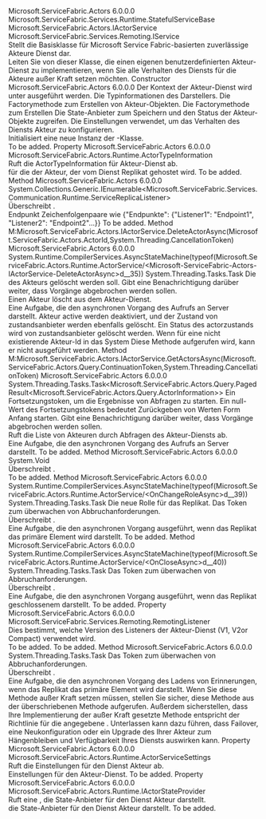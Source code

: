 <Type Name="ActorService" FullName="Microsoft.ServiceFabric.Actors.Runtime.ActorService">
  <TypeSignature Language="C#" Value="public class ActorService : Microsoft.ServiceFabric.Services.Runtime.StatefulServiceBase, Microsoft.ServiceFabric.Actors.IActorService, Microsoft.ServiceFabric.Services.Remoting.IService" />
  <TypeSignature Language="ILAsm" Value=".class public auto ansi beforefieldinit ActorService extends Microsoft.ServiceFabric.Services.Runtime.StatefulServiceBase implements class Microsoft.ServiceFabric.Actors.IActorService, class Microsoft.ServiceFabric.Services.Remoting.IService" />
  <TypeSignature Language="DocId" Value="T:Microsoft.ServiceFabric.Actors.Runtime.ActorService" />
  <TypeSignature Language="VB.NET" Value="Public Class ActorService&#xA;Inherits StatefulServiceBase&#xA;Implements IActorService, IService" />
  <TypeSignature Language="F#" Value="type ActorService = class&#xA;    inherit StatefulServiceBase&#xA;    interface IActorService&#xA;    interface IService" />
  <AssemblyInfo>
    <AssemblyName>Microsoft.ServiceFabric.Actors</AssemblyName>
    <AssemblyVersion>6.0.0.0</AssemblyVersion>
  </AssemblyInfo>
  <Base>
    <BaseTypeName>Microsoft.ServiceFabric.Services.Runtime.StatefulServiceBase</BaseTypeName>
  </Base>
  <Interfaces>
    <Interface>
      <InterfaceName>Microsoft.ServiceFabric.Actors.IActorService</InterfaceName>
    </Interface>
    <Interface>
      <InterfaceName>Microsoft.ServiceFabric.Services.Remoting.IService</InterfaceName>
    </Interface>
  </Interfaces>
  <Docs>
    <summary>
            Stellt die Basisklasse für Microsoft Service Fabric-basierten zuverlässige Akteure Dienst dar.
            </summary>
    <remarks>
            Leiten Sie von dieser Klasse, die einen eigenen benutzerdefinierten Akteur-Dienst zu implementieren, wenn Sie alle Verhalten des Diensts für die Akteure außer Kraft setzen möchten.
            </remarks>
  </Docs>
  <Members>
    <Member MemberName=".ctor">
      <MemberSignature Language="C#" Value="public ActorService (System.Fabric.StatefulServiceContext context, Microsoft.ServiceFabric.Actors.Runtime.ActorTypeInformation actorTypeInfo, Func&lt;Microsoft.ServiceFabric.Actors.Runtime.ActorService,Microsoft.ServiceFabric.Actors.ActorId,Microsoft.ServiceFabric.Actors.Runtime.ActorBase&gt; actorFactory = null, Func&lt;Microsoft.ServiceFabric.Actors.Runtime.ActorBase,Microsoft.ServiceFabric.Actors.Runtime.IActorStateProvider,Microsoft.ServiceFabric.Actors.Runtime.IActorStateManager&gt; stateManagerFactory = null, Microsoft.ServiceFabric.Actors.Runtime.IActorStateProvider stateProvider = null, Microsoft.ServiceFabric.Actors.Runtime.ActorServiceSettings settings = null);" />
      <MemberSignature Language="ILAsm" Value=".method public hidebysig specialname rtspecialname instance void .ctor(class System.Fabric.StatefulServiceContext context, class Microsoft.ServiceFabric.Actors.Runtime.ActorTypeInformation actorTypeInfo, class System.Func`3&lt;class Microsoft.ServiceFabric.Actors.Runtime.ActorService, class Microsoft.ServiceFabric.Actors.ActorId, class Microsoft.ServiceFabric.Actors.Runtime.ActorBase&gt; actorFactory, class System.Func`3&lt;class Microsoft.ServiceFabric.Actors.Runtime.ActorBase, class Microsoft.ServiceFabric.Actors.Runtime.IActorStateProvider, class Microsoft.ServiceFabric.Actors.Runtime.IActorStateManager&gt; stateManagerFactory, class Microsoft.ServiceFabric.Actors.Runtime.IActorStateProvider stateProvider, class Microsoft.ServiceFabric.Actors.Runtime.ActorServiceSettings settings) cil managed" />
      <MemberSignature Language="DocId" Value="M:Microsoft.ServiceFabric.Actors.Runtime.ActorService.#ctor(System.Fabric.StatefulServiceContext,Microsoft.ServiceFabric.Actors.Runtime.ActorTypeInformation,System.Func{Microsoft.ServiceFabric.Actors.Runtime.ActorService,Microsoft.ServiceFabric.Actors.ActorId,Microsoft.ServiceFabric.Actors.Runtime.ActorBase},System.Func{Microsoft.ServiceFabric.Actors.Runtime.ActorBase,Microsoft.ServiceFabric.Actors.Runtime.IActorStateProvider,Microsoft.ServiceFabric.Actors.Runtime.IActorStateManager},Microsoft.ServiceFabric.Actors.Runtime.IActorStateProvider,Microsoft.ServiceFabric.Actors.Runtime.ActorServiceSettings)" />
      <MemberSignature Language="VB.NET" Value="Public Sub New (context As StatefulServiceContext, actorTypeInfo As ActorTypeInformation, Optional actorFactory As Func(Of ActorService, ActorId, ActorBase) = null, Optional stateManagerFactory As Func(Of ActorBase, IActorStateProvider, IActorStateManager) = null, Optional stateProvider As IActorStateProvider = null, Optional settings As ActorServiceSettings = null)" />
      <MemberSignature Language="F#" Value="new Microsoft.ServiceFabric.Actors.Runtime.ActorService : System.Fabric.StatefulServiceContext * Microsoft.ServiceFabric.Actors.Runtime.ActorTypeInformation * Func&lt;Microsoft.ServiceFabric.Actors.Runtime.ActorService, Microsoft.ServiceFabric.Actors.ActorId, Microsoft.ServiceFabric.Actors.Runtime.ActorBase&gt; * Func&lt;Microsoft.ServiceFabric.Actors.Runtime.ActorBase, Microsoft.ServiceFabric.Actors.Runtime.IActorStateProvider, Microsoft.ServiceFabric.Actors.Runtime.IActorStateManager&gt; * Microsoft.ServiceFabric.Actors.Runtime.IActorStateProvider * Microsoft.ServiceFabric.Actors.Runtime.ActorServiceSettings -&gt; Microsoft.ServiceFabric.Actors.Runtime.ActorService" Usage="new Microsoft.ServiceFabric.Actors.Runtime.ActorService (context, actorTypeInfo, actorFactory, stateManagerFactory, stateProvider, settings)" />
      <MemberType>Constructor</MemberType>
      <AssemblyInfo>
        <AssemblyName>Microsoft.ServiceFabric.Actors</AssemblyName>
        <AssemblyVersion>6.0.0.0</AssemblyVersion>
      </AssemblyInfo>
      <Parameters>
        <Parameter Name="context" Type="System.Fabric.StatefulServiceContext" />
        <Parameter Name="actorTypeInfo" Type="Microsoft.ServiceFabric.Actors.Runtime.ActorTypeInformation" />
        <Parameter Name="actorFactory" Type="System.Func&lt;Microsoft.ServiceFabric.Actors.Runtime.ActorService,Microsoft.ServiceFabric.Actors.ActorId,Microsoft.ServiceFabric.Actors.Runtime.ActorBase&gt;" />
        <Parameter Name="stateManagerFactory" Type="System.Func&lt;Microsoft.ServiceFabric.Actors.Runtime.ActorBase,Microsoft.ServiceFabric.Actors.Runtime.IActorStateProvider,Microsoft.ServiceFabric.Actors.Runtime.IActorStateManager&gt;" />
        <Parameter Name="stateProvider" Type="Microsoft.ServiceFabric.Actors.Runtime.IActorStateProvider" />
        <Parameter Name="settings" Type="Microsoft.ServiceFabric.Actors.Runtime.ActorServiceSettings" />
      </Parameters>
      <Docs>
        <param name="context">Der Kontext der Akteur-Dienst wird unter ausgeführt werden.</param>
        <param name="actorTypeInfo">Die Typinformationen des Darstellers.</param>
        <param name="actorFactory">Die Factorymethode zum Erstellen von Akteur-Objekten.</param>
        <param name="stateManagerFactory">Die Factorymethode zum Erstellen<see cref="T:Microsoft.ServiceFabric.Actors.Runtime.IActorStateManager" /></param>
        <param name="stateProvider">Die State-Anbieter zum Speichern und den Status der Akteur-Objekte zugreifen.</param>
        <param name="settings">Die Einstellungen verwendet, um das Verhalten des Diensts Akteur zu konfigurieren.</param>
        <summary>
            Initialisiert eine neue Instanz der <see cref="T:Microsoft.ServiceFabric.Actors.Runtime.ActorService" />-Klasse.
            </summary>
        <remarks>To be added.</remarks>
      </Docs>
    </Member>
    <Member MemberName="ActorTypeInformation">
      <MemberSignature Language="C#" Value="public Microsoft.ServiceFabric.Actors.Runtime.ActorTypeInformation ActorTypeInformation { get; }" />
      <MemberSignature Language="ILAsm" Value=".property instance class Microsoft.ServiceFabric.Actors.Runtime.ActorTypeInformation ActorTypeInformation" />
      <MemberSignature Language="DocId" Value="P:Microsoft.ServiceFabric.Actors.Runtime.ActorService.ActorTypeInformation" />
      <MemberSignature Language="VB.NET" Value="Public ReadOnly Property ActorTypeInformation As ActorTypeInformation" />
      <MemberSignature Language="F#" Value="member this.ActorTypeInformation : Microsoft.ServiceFabric.Actors.Runtime.ActorTypeInformation" Usage="Microsoft.ServiceFabric.Actors.Runtime.ActorService.ActorTypeInformation" />
      <MemberType>Property</MemberType>
      <AssemblyInfo>
        <AssemblyName>Microsoft.ServiceFabric.Actors</AssemblyName>
        <AssemblyVersion>6.0.0.0</AssemblyVersion>
      </AssemblyInfo>
      <ReturnValue>
        <ReturnType>Microsoft.ServiceFabric.Actors.Runtime.ActorTypeInformation</ReturnType>
      </ReturnValue>
      <Docs>
        <summary>
            Ruft die ActorTypeInformation für Akteur-Dienst ab.
            </summary>
        <value>
          <see cref="T:Microsoft.ServiceFabric.Actors.Runtime.ActorTypeInformation" />für die der Akteur, der vom Dienst Replikat gehostet wird.
            </value>
        <remarks>To be added.</remarks>
      </Docs>
    </Member>
    <Member MemberName="CreateServiceReplicaListeners">
      <MemberSignature Language="C#" Value="protected override System.Collections.Generic.IEnumerable&lt;Microsoft.ServiceFabric.Services.Communication.Runtime.ServiceReplicaListener&gt; CreateServiceReplicaListeners ();" />
      <MemberSignature Language="ILAsm" Value=".method familyhidebysig virtual instance class System.Collections.Generic.IEnumerable`1&lt;class Microsoft.ServiceFabric.Services.Communication.Runtime.ServiceReplicaListener&gt; CreateServiceReplicaListeners() cil managed" />
      <MemberSignature Language="DocId" Value="M:Microsoft.ServiceFabric.Actors.Runtime.ActorService.CreateServiceReplicaListeners" />
      <MemberSignature Language="VB.NET" Value="Protected Overrides Function CreateServiceReplicaListeners () As IEnumerable(Of ServiceReplicaListener)" />
      <MemberSignature Language="F#" Value="override this.CreateServiceReplicaListeners : unit -&gt; seq&lt;Microsoft.ServiceFabric.Services.Communication.Runtime.ServiceReplicaListener&gt;" Usage="actorService.CreateServiceReplicaListeners " />
      <MemberType>Method</MemberType>
      <AssemblyInfo>
        <AssemblyName>Microsoft.ServiceFabric.Actors</AssemblyName>
        <AssemblyVersion>6.0.0.0</AssemblyVersion>
      </AssemblyInfo>
      <ReturnValue>
        <ReturnType>System.Collections.Generic.IEnumerable&lt;Microsoft.ServiceFabric.Services.Communication.Runtime.ServiceReplicaListener&gt;</ReturnType>
      </ReturnValue>
      <Parameters />
      <Docs>
        <summary>
            Überschreibt <see cref="M:Microsoft.ServiceFabric.Services.Runtime.StatefulServiceBase.CreateServiceReplicaListeners" />.
            </summary>
        <returns>Endpunkt Zeichenfolgenpaare wie {"Endpunkte": {"Listener1": "Endpoint1", "Listener2": "Endpoint2"...}}</returns>
        <remarks>To be added.</remarks>
      </Docs>
    </Member>
    <Member MemberName="Microsoft.ServiceFabric.Actors.IActorService.DeleteActorAsync">
      <MemberSignature Language="C#" Value="System.Threading.Tasks.Task IActorService.DeleteActorAsync (Microsoft.ServiceFabric.Actors.ActorId actorId, System.Threading.CancellationToken cancellationToken);" />
      <MemberSignature Language="ILAsm" Value=".method hidebysig newslot virtual instance class System.Threading.Tasks.Task Microsoft.ServiceFabric.Actors.IActorService.DeleteActorAsync(class Microsoft.ServiceFabric.Actors.ActorId actorId, valuetype System.Threading.CancellationToken cancellationToken) cil managed" />
      <MemberSignature Language="DocId" Value="M:Microsoft.ServiceFabric.Actors.Runtime.ActorService.Microsoft#ServiceFabric#Actors#IActorService#DeleteActorAsync(Microsoft.ServiceFabric.Actors.ActorId,System.Threading.CancellationToken)" />
      <MemberType>Method</MemberType>
      <Implements>
        <InterfaceMember>M:Microsoft.ServiceFabric.Actors.IActorService.DeleteActorAsync(Microsoft.ServiceFabric.Actors.ActorId,System.Threading.CancellationToken)</InterfaceMember>
      </Implements>
      <AssemblyInfo>
        <AssemblyName>Microsoft.ServiceFabric.Actors</AssemblyName>
        <AssemblyVersion>6.0.0.0</AssemblyVersion>
      </AssemblyInfo>
      <Attributes>
        <Attribute>
          <AttributeName>System.Runtime.CompilerServices.AsyncStateMachine(typeof(Microsoft.ServiceFabric.Actors.Runtime.ActorService/&lt;Microsoft-ServiceFabric-Actors-IActorService-DeleteActorAsync&gt;d__35))</AttributeName>
        </Attribute>
      </Attributes>
      <ReturnValue>
        <ReturnType>System.Threading.Tasks.Task</ReturnType>
      </ReturnValue>
      <Parameters>
        <Parameter Name="actorId" Type="Microsoft.ServiceFabric.Actors.ActorId" />
        <Parameter Name="cancellationToken" Type="System.Threading.CancellationToken" />
      </Parameters>
      <Docs>
        <param name="actorId">Die <see cref="T:Microsoft.ServiceFabric.Actors.ActorId" /> des Akteurs gelöscht werden soll.</param>
        <param name="cancellationToken">Gibt eine Benachrichtigung darüber weiter, dass Vorgänge abgebrochen werden sollen.</param>
        <summary>
            Einen Akteur löscht aus dem Akteur-Dienst.
            </summary>
        <returns>Eine Aufgabe, die den asynchronen Vorgang des Aufrufs an Server darstellt.</returns>
        <remarks>
          <para>Akteur active werden deaktiviert, und der Zustand von zustandsanbieter werden ebenfalls gelöscht.</para>
          <para>Ein Status des actorzustands wird von zustandsanbieter gelöscht werden.</para>
          <para>Wenn für eine nicht existierende Akteur-Id in das System Diese Methode aufgerufen wird, kann er nicht ausgeführt werden.</para>
        </remarks>
      </Docs>
    </Member>
    <Member MemberName="Microsoft.ServiceFabric.Actors.IActorService.GetActorsAsync">
      <MemberSignature Language="C#" Value="System.Threading.Tasks.Task&lt;Microsoft.ServiceFabric.Actors.Query.PagedResult&lt;Microsoft.ServiceFabric.Actors.Query.ActorInformation&gt;&gt; IActorService.GetActorsAsync (Microsoft.ServiceFabric.Actors.Query.ContinuationToken continuationToken, System.Threading.CancellationToken cancellationToken);" />
      <MemberSignature Language="ILAsm" Value=".method hidebysig newslot virtual instance class System.Threading.Tasks.Task`1&lt;class Microsoft.ServiceFabric.Actors.Query.PagedResult`1&lt;class Microsoft.ServiceFabric.Actors.Query.ActorInformation&gt;&gt; Microsoft.ServiceFabric.Actors.IActorService.GetActorsAsync(class Microsoft.ServiceFabric.Actors.Query.ContinuationToken continuationToken, valuetype System.Threading.CancellationToken cancellationToken) cil managed" />
      <MemberSignature Language="DocId" Value="M:Microsoft.ServiceFabric.Actors.Runtime.ActorService.Microsoft#ServiceFabric#Actors#IActorService#GetActorsAsync(Microsoft.ServiceFabric.Actors.Query.ContinuationToken,System.Threading.CancellationToken)" />
      <MemberType>Method</MemberType>
      <Implements>
        <InterfaceMember>M:Microsoft.ServiceFabric.Actors.IActorService.GetActorsAsync(Microsoft.ServiceFabric.Actors.Query.ContinuationToken,System.Threading.CancellationToken)</InterfaceMember>
      </Implements>
      <AssemblyInfo>
        <AssemblyName>Microsoft.ServiceFabric.Actors</AssemblyName>
        <AssemblyVersion>6.0.0.0</AssemblyVersion>
      </AssemblyInfo>
      <ReturnValue>
        <ReturnType>System.Threading.Tasks.Task&lt;Microsoft.ServiceFabric.Actors.Query.PagedResult&lt;Microsoft.ServiceFabric.Actors.Query.ActorInformation&gt;&gt;</ReturnType>
      </ReturnValue>
      <Parameters>
        <Parameter Name="continuationToken" Type="Microsoft.ServiceFabric.Actors.Query.ContinuationToken" />
        <Parameter Name="cancellationToken" Type="System.Threading.CancellationToken" />
      </Parameters>
      <Docs>
        <param name="continuationToken">Ein Fortsetzungstoken, um die Ergebnisse von Abfragen zu starten.
            Ein null-Wert des Fortsetzungstokens bedeutet Zurückgeben von Werten Form Anfang starten.</param>
        <param name="cancellationToken">Gibt eine Benachrichtigung darüber weiter, dass Vorgänge abgebrochen werden sollen.</param>
        <summary>
            Ruft die Liste von Akteuren durch Abfragen des Akteur-Diensts ab.
            </summary>
        <returns>Eine Aufgabe, die den asynchronen Vorgang des Aufrufs an Server darstellt.</returns>
        <remarks>To be added.</remarks>
      </Docs>
    </Member>
    <Member MemberName="OnAbort">
      <MemberSignature Language="C#" Value="protected override void OnAbort ();" />
      <MemberSignature Language="ILAsm" Value=".method familyhidebysig virtual instance void OnAbort() cil managed" />
      <MemberSignature Language="DocId" Value="M:Microsoft.ServiceFabric.Actors.Runtime.ActorService.OnAbort" />
      <MemberSignature Language="VB.NET" Value="Protected Overrides Sub OnAbort ()" />
      <MemberSignature Language="F#" Value="override this.OnAbort : unit -&gt; unit" Usage="actorService.OnAbort " />
      <MemberType>Method</MemberType>
      <AssemblyInfo>
        <AssemblyName>Microsoft.ServiceFabric.Actors</AssemblyName>
        <AssemblyVersion>6.0.0.0</AssemblyVersion>
      </AssemblyInfo>
      <ReturnValue>
        <ReturnType>System.Void</ReturnType>
      </ReturnValue>
      <Parameters />
      <Docs>
        <summary>
            Überschreibt <see cref="M:Microsoft.ServiceFabric.Services.Runtime.StatefulServiceBase.OnAbort" />.
            </summary>
        <remarks>To be added.</remarks>
      </Docs>
    </Member>
    <Member MemberName="OnChangeRoleAsync">
      <MemberSignature Language="C#" Value="protected override System.Threading.Tasks.Task OnChangeRoleAsync (System.Fabric.ReplicaRole newRole, System.Threading.CancellationToken cancellationToken);" />
      <MemberSignature Language="ILAsm" Value=".method familyhidebysig virtual instance class System.Threading.Tasks.Task OnChangeRoleAsync(valuetype System.Fabric.ReplicaRole newRole, valuetype System.Threading.CancellationToken cancellationToken) cil managed" />
      <MemberSignature Language="DocId" Value="M:Microsoft.ServiceFabric.Actors.Runtime.ActorService.OnChangeRoleAsync(System.Fabric.ReplicaRole,System.Threading.CancellationToken)" />
      <MemberSignature Language="F#" Value="override this.OnChangeRoleAsync : System.Fabric.ReplicaRole * System.Threading.CancellationToken -&gt; System.Threading.Tasks.Task" Usage="actorService.OnChangeRoleAsync (newRole, cancellationToken)" />
      <MemberType>Method</MemberType>
      <AssemblyInfo>
        <AssemblyName>Microsoft.ServiceFabric.Actors</AssemblyName>
        <AssemblyVersion>6.0.0.0</AssemblyVersion>
      </AssemblyInfo>
      <Attributes>
        <Attribute>
          <AttributeName>System.Runtime.CompilerServices.AsyncStateMachine(typeof(Microsoft.ServiceFabric.Actors.Runtime.ActorService/&lt;OnChangeRoleAsync&gt;d__39))</AttributeName>
        </Attribute>
      </Attributes>
      <ReturnValue>
        <ReturnType>System.Threading.Tasks.Task</ReturnType>
      </ReturnValue>
      <Parameters>
        <Parameter Name="newRole" Type="System.Fabric.ReplicaRole" />
        <Parameter Name="cancellationToken" Type="System.Threading.CancellationToken" />
      </Parameters>
      <Docs>
        <param name="newRole">Die neue Rolle für das Replikat.</param>
        <param name="cancellationToken">Das Token zum überwachen von Abbruchanforderungen.</param>
        <summary>
            Überschreibt <see cref="M:Microsoft.ServiceFabric.Services.Runtime.StatefulServiceBase.OnChangeRoleAsync(System.Fabric.ReplicaRole,System.Threading.CancellationToken)" />.
            </summary>
        <returns>Eine Aufgabe, die den asynchronen Vorgang ausgeführt, wenn das Replikat das primäre Element wird darstellt.</returns>
        <remarks>To be added.</remarks>
      </Docs>
    </Member>
    <Member MemberName="OnCloseAsync">
      <MemberSignature Language="C#" Value="protected override System.Threading.Tasks.Task OnCloseAsync (System.Threading.CancellationToken cancellationToken);" />
      <MemberSignature Language="ILAsm" Value=".method familyhidebysig virtual instance class System.Threading.Tasks.Task OnCloseAsync(valuetype System.Threading.CancellationToken cancellationToken) cil managed" />
      <MemberSignature Language="DocId" Value="M:Microsoft.ServiceFabric.Actors.Runtime.ActorService.OnCloseAsync(System.Threading.CancellationToken)" />
      <MemberSignature Language="F#" Value="override this.OnCloseAsync : System.Threading.CancellationToken -&gt; System.Threading.Tasks.Task" Usage="actorService.OnCloseAsync cancellationToken" />
      <MemberType>Method</MemberType>
      <AssemblyInfo>
        <AssemblyName>Microsoft.ServiceFabric.Actors</AssemblyName>
        <AssemblyVersion>6.0.0.0</AssemblyVersion>
      </AssemblyInfo>
      <Attributes>
        <Attribute>
          <AttributeName>System.Runtime.CompilerServices.AsyncStateMachine(typeof(Microsoft.ServiceFabric.Actors.Runtime.ActorService/&lt;OnCloseAsync&gt;d__40))</AttributeName>
        </Attribute>
      </Attributes>
      <ReturnValue>
        <ReturnType>System.Threading.Tasks.Task</ReturnType>
      </ReturnValue>
      <Parameters>
        <Parameter Name="cancellationToken" Type="System.Threading.CancellationToken" />
      </Parameters>
      <Docs>
        <param name="cancellationToken">Das Token zum überwachen von Abbruchanforderungen.</param>
        <summary>
            Überschreibt <see cref="M:Microsoft.ServiceFabric.Services.Runtime.StatefulServiceBase.OnCloseAsync(System.Threading.CancellationToken)" />.
            </summary>
        <returns>Eine Aufgabe, die den asynchronen Vorgang ausgeführt, wenn das Replikat geschlossenem darstellt.</returns>
        <remarks>To be added.</remarks>
      </Docs>
    </Member>
    <Member MemberName="RemotingListener">
      <MemberSignature Language="C#" Value="public Microsoft.ServiceFabric.Services.Remoting.RemotingListener RemotingListener { get; }" />
      <MemberSignature Language="ILAsm" Value=".property instance valuetype Microsoft.ServiceFabric.Services.Remoting.RemotingListener RemotingListener" />
      <MemberSignature Language="DocId" Value="P:Microsoft.ServiceFabric.Actors.Runtime.ActorService.RemotingListener" />
      <MemberSignature Language="VB.NET" Value="Public ReadOnly Property RemotingListener As RemotingListener" />
      <MemberSignature Language="F#" Value="member this.RemotingListener : Microsoft.ServiceFabric.Services.Remoting.RemotingListener" Usage="Microsoft.ServiceFabric.Actors.Runtime.ActorService.RemotingListener" />
      <MemberType>Property</MemberType>
      <AssemblyInfo>
        <AssemblyName>Microsoft.ServiceFabric.Actors</AssemblyName>
        <AssemblyVersion>6.0.0.0</AssemblyVersion>
      </AssemblyInfo>
      <ReturnValue>
        <ReturnType>Microsoft.ServiceFabric.Services.Remoting.RemotingListener</ReturnType>
      </ReturnValue>
      <Docs>
        <summary>
            Dies bestimmt, welche Version des Listeners der Akteur-Dienst (V1, V2or Compact) verwendet wird.
            </summary>
        <value>To be added.</value>
        <remarks>To be added.</remarks>
      </Docs>
    </Member>
    <Member MemberName="RunAsync">
      <MemberSignature Language="C#" Value="protected override System.Threading.Tasks.Task RunAsync (System.Threading.CancellationToken cancellationToken);" />
      <MemberSignature Language="ILAsm" Value=".method familyhidebysig virtual instance class System.Threading.Tasks.Task RunAsync(valuetype System.Threading.CancellationToken cancellationToken) cil managed" />
      <MemberSignature Language="DocId" Value="M:Microsoft.ServiceFabric.Actors.Runtime.ActorService.RunAsync(System.Threading.CancellationToken)" />
      <MemberSignature Language="F#" Value="override this.RunAsync : System.Threading.CancellationToken -&gt; System.Threading.Tasks.Task" Usage="actorService.RunAsync cancellationToken" />
      <MemberType>Method</MemberType>
      <AssemblyInfo>
        <AssemblyName>Microsoft.ServiceFabric.Actors</AssemblyName>
        <AssemblyVersion>6.0.0.0</AssemblyVersion>
      </AssemblyInfo>
      <ReturnValue>
        <ReturnType>System.Threading.Tasks.Task</ReturnType>
      </ReturnValue>
      <Parameters>
        <Parameter Name="cancellationToken" Type="System.Threading.CancellationToken" />
      </Parameters>
      <Docs>
        <param name="cancellationToken">Das Token zum überwachen von Abbruchanforderungen.</param>
        <summary>
            Überschreibt <see cref="M:Microsoft.ServiceFabric.Services.Runtime.StatefulServiceBase.RunAsync(System.Threading.CancellationToken)" />.
            </summary>
        <returns>
            Eine Aufgabe, die den asynchronen Vorgang des Ladens von Erinnerungen, wenn das Replikat das primäre Element wird darstellt.
            </returns>
        <remarks>
            Wenn Sie diese Methode außer Kraft setzen müssen, stellen Sie sicher, diese Methode aus der überschriebenen Methode aufgerufen.
            Außerdem sicherstellen, dass Ihre Implementierung der außer Kraft gesetzte Methode entspricht der Richtlinie für die angegebene <see cref="M:Microsoft.ServiceFabric.Services.Runtime.StatefulServiceBase.RunAsync(System.Threading.CancellationToken)" />. 
            <para>Unterlassen kann dazu führen, dass Failover, eine Neukonfiguration oder ein Upgrade des Ihrer Akteur zum Hängenbleiben und Verfügbarkeit Ihres Diensts auswirken kann.</para></remarks>
      </Docs>
    </Member>
    <Member MemberName="Settings">
      <MemberSignature Language="C#" Value="public Microsoft.ServiceFabric.Actors.Runtime.ActorServiceSettings Settings { get; }" />
      <MemberSignature Language="ILAsm" Value=".property instance class Microsoft.ServiceFabric.Actors.Runtime.ActorServiceSettings Settings" />
      <MemberSignature Language="DocId" Value="P:Microsoft.ServiceFabric.Actors.Runtime.ActorService.Settings" />
      <MemberSignature Language="VB.NET" Value="Public ReadOnly Property Settings As ActorServiceSettings" />
      <MemberSignature Language="F#" Value="member this.Settings : Microsoft.ServiceFabric.Actors.Runtime.ActorServiceSettings" Usage="Microsoft.ServiceFabric.Actors.Runtime.ActorService.Settings" />
      <MemberType>Property</MemberType>
      <AssemblyInfo>
        <AssemblyName>Microsoft.ServiceFabric.Actors</AssemblyName>
        <AssemblyVersion>6.0.0.0</AssemblyVersion>
      </AssemblyInfo>
      <ReturnValue>
        <ReturnType>Microsoft.ServiceFabric.Actors.Runtime.ActorServiceSettings</ReturnType>
      </ReturnValue>
      <Docs>
        <summary>
            Ruft die Einstellungen für den Dienst Akteur ab. 
            </summary>
        <value>
            Einstellungen für den Akteur-Dienst.
            </value>
        <remarks>To be added.</remarks>
      </Docs>
    </Member>
    <Member MemberName="StateProvider">
      <MemberSignature Language="C#" Value="public Microsoft.ServiceFabric.Actors.Runtime.IActorStateProvider StateProvider { get; }" />
      <MemberSignature Language="ILAsm" Value=".property instance class Microsoft.ServiceFabric.Actors.Runtime.IActorStateProvider StateProvider" />
      <MemberSignature Language="DocId" Value="P:Microsoft.ServiceFabric.Actors.Runtime.ActorService.StateProvider" />
      <MemberSignature Language="VB.NET" Value="Public ReadOnly Property StateProvider As IActorStateProvider" />
      <MemberSignature Language="F#" Value="member this.StateProvider : Microsoft.ServiceFabric.Actors.Runtime.IActorStateProvider" Usage="Microsoft.ServiceFabric.Actors.Runtime.ActorService.StateProvider" />
      <MemberType>Property</MemberType>
      <AssemblyInfo>
        <AssemblyName>Microsoft.ServiceFabric.Actors</AssemblyName>
        <AssemblyVersion>6.0.0.0</AssemblyVersion>
      </AssemblyInfo>
      <ReturnValue>
        <ReturnType>Microsoft.ServiceFabric.Actors.Runtime.IActorStateProvider</ReturnType>
      </ReturnValue>
      <Docs>
        <summary>
            Ruft eine <see cref="T:Microsoft.ServiceFabric.Actors.Runtime.IActorStateProvider" /> , die State-Anbieter für den Dienst Akteur darstellt.
            </summary>
        <value>
          <see cref="T:Microsoft.ServiceFabric.Actors.Runtime.IActorStateProvider" />die State-Anbieter für den Dienst Akteur darstellt.
            </value>
        <remarks>To be added.</remarks>
      </Docs>
    </Member>
  </Members>
</Type>